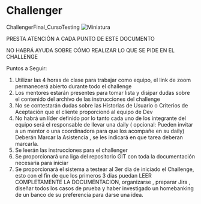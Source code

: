 # Challenger
ChallengerFinal_CursoTesting
![Miniatura](https://user-images.githubusercontent.com/57378007/222938733-6e3d0262-7387-4f81-a0ef-c0410bded9cf.jpg)



PRESTA ATENCIÓN A CADA PUNTO DE ESTE DOCUMENTO 

NO HABRÁ AYUDA SOBRE CÓMO REALIZAR LO QUE SE PIDE EN EL CHALLENGE

Puntos a Seguir:

1) Utilizar las 4 horas de clase para trabajar como equipo, el link de zoom permanecerá abierto durante todo el challenge
2) Los mentores estarán presentes para tomar lista y disipar dudas sobre el contenido del archivo de las instrucciones del challenge
3) No se contestarán dudas sobre las Historias de Usuario  o Criterios de Aceptación que el cliente proporcionó al equipo de Dev
4) No habrá un líder definido por lo tanto cada uno de los integrante del equipo será el responsable de llevar una daily ( opcional: Pueden invitar a un mentor o  una coordinadora para que los acompañe en su daily)
Deberán Marcar la Asistencia , se les indicará en que tarea deberan marcarla.
5) Se leerán las instrucciones para el challenger
6) Se proporcionará una liga del repositorio GIT con toda la documentación necesaria para iniciar
7) Se proporcionará el sistema a testear al 3er dia de iniciado el Challenge, esto con el fin de que los primeros 3 dias puedan LEER COMPLETAMENTE LA DOCUMENTACION, organizarse , preparar Jira , diseñar todos los casos de prueba y haber investigado un homebanking de un banco de su preferencia para darse una idea.

